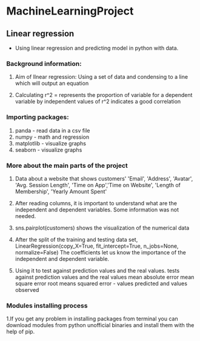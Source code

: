# MachineLearningProject
## Linear regression
* Using linear regression and predicting model in python with data.

### Background information:
1. Aim of lInear regression: Using a set of data and condensing to a line which will output an equation

2.  Calculating r^2 = represents the proportion of variable for a dependent variable by independent values of r^2 indicates a good correlation

### Importing packages:
1. panda - read data in a csv file
2. numpy - math and regression
3. matplotlib - visualize graphs
4. seaborn - visualize graphs


### More about the main parts of the project
1. Data about a website that shows customers' 'Email', 'Address', 'Avatar', 'Avg. Session Length', 'Time on App','Time on Website', 'Length of Membership', 'Yearly Amount Spent'

2. After reading columns, it is important to understand what are the independent and dependent variables. Some information was not needed.

3. sns.pairplot(customers) shows the visualization of the numerical data

4. After the split of the training and testing data set,
LinearRegression(copy_X=True, fit_intercept=True, n_jobs=None, normalize=False)
The coefficients let us know the importance of the independent and dependent variable.

5.  Using it to test against prediction values and the real values.
tests against prediction values and the real values
mean absolute error
mean square error
root means squared error - values predicted and values observed
### Modules installing process
1.If you get any problem in installing packages from terminal you can download modules from python unofficial binaries and install them with the help of pip.

